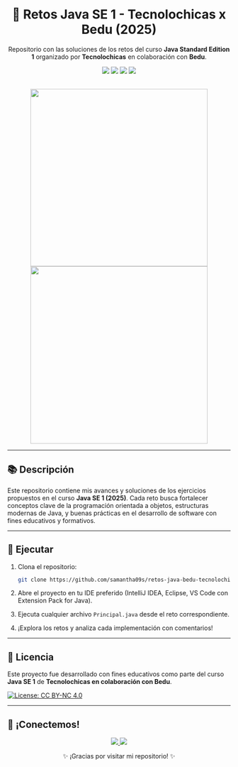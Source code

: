 <h1 align="center">🎯 Retos Java SE 1 - Tecnolochicas x Bedu (2025)</h1>
<p align="center">Repositorio con las soluciones de los retos del curso <strong>Java Standard Edition 1</strong> organizado por <strong>Tecnolochicas</strong> en colaboración con <strong>Bedu</strong>.</p>

<p align="center">
  <img src="https://img.shields.io/badge/Estado-En%20curso-brightgreen?style=flat-square"/>
  <img src="https://img.shields.io/badge/Java-17+-red?style=flat-square"/>
  <img src="https://img.shields.io/badge/POO-Clases%20y%20Records-blue?style=flat-square"/>
  <img src="https://img.shields.io/github/last-commit/samantha09s/retos-java?style=flat-square"/>
</p>

<br/>

<div align="center">
  <img src="https://i.pinimg.com/originals/9a/2e/3d/9a2e3dd3f3dc79b9da3bd0ee11d347b3.gif" width="400"/>
  <img src="https://media.giphy.com/media/VbnUQpnihPSIgIXuZv/giphy.gif" width="400"/>
</div>

---

## 📚 Descripción

Este repositorio contiene mis avances y soluciones de los ejercicios propuestos en el curso **Java SE 1 (2025)**. Cada reto busca fortalecer conceptos clave de la programación orientada a objetos, estructuras modernas de Java, y buenas prácticas en el desarrollo de software con fines educativos y formativos.

---

## 🚀 Ejecutar

1. Clona el repositorio:
   ```bash
   git clone https://github.com/samantha09s/retos-java-bedu-tecnolochicas.git
   ```

2. Abre el proyecto en tu IDE preferido (IntelliJ IDEA, Eclipse, VS Code con Extension Pack for Java).

3. Ejecuta cualquier archivo `Principal.java` desde el reto correspondiente.

4. ¡Explora los retos y analiza cada implementación con comentarios!

---

## 📄 Licencia

Este proyecto fue desarrollado con fines educativos como parte del curso **Java SE 1** de **Tecnolochicas en colaboración con Bedu**.

[![License: CC BY-NC 4.0](https://img.shields.io/badge/Licencia-CC%20BY--NC%204.0-lightgrey.svg)](https://creativecommons.org/licenses/by-nc/4.0/)

---

## 🤝 ¡Conectemos!

<p align="center">
  <a href="https://www.linkedin.com/in/samanthamunguia/" target="_blank">
    <img src="https://img.shields.io/badge/LinkedIn-Samantha%20Munguía-0077B5?style=for-the-badge&logo=linkedin&logoColor=white"/>
  </a>
  <a href="https://github.com/samantha09s" target="_blank">
    <img src="https://img.shields.io/badge/GitHub-samantha09s-181717?style=for-the-badge&logo=github&logoColor=white"/>
  </a>
</p>

<p align="center">
  ✨ ¡Gracias por visitar mi repositorio! ✨  
</p>
